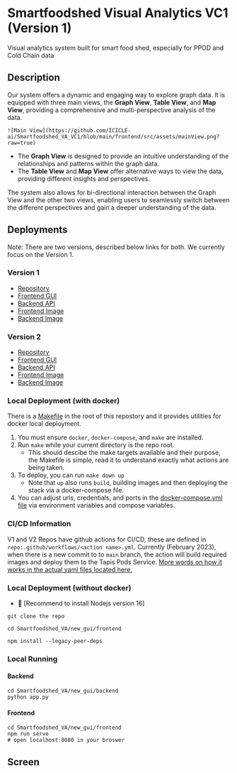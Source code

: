 # Smartfoodshed Visual Analytics VC1 (Version 1)
Visual analytics system built for smart food shed, especially for PPOD and Cold Chain data
## Description 
Our system offers a dynamic and engaging way to explore graph data. It is equipped with three main views, the **Graph View**, **Table View**, and **Map View**, providing a comprehensive and multi-perspective analysis of the data. 

    ![Main View](https://github.com/ICICLE-ai/Smartfoodshed_VA_VC1/blob/main/frontend/src/assets/mainView.png?raw=true)

* The **Graph View** is designed to provide an intuitive understanding of the relationships and patterns within the graph data. 
* The **Table View** and **Map View** offer alternative ways to view the data, providing different insights and perspectives. 
  
The system also allows for bi-directional interaction between the Graph View and the other two views, enabling users to seamlessly switch between the different perspectives and gain a deeper understanding of the data.


## Deployments
Note: There are two versions, described below links for both. We currently focus on the Version 1. 
### Version 1
* [Repository](https://github.com/ICICLE-ai/Smartfoodshed_VA_VC1)  
* [Frontend GUI](https://vaapifrontend.pods.icicle.tapis.io/)  
* [Backend API](https://vaapibackend.pods.icicle.tapis.io/)
* [Frontend Image](https://hub.docker.com/r/notchristiangarcia/vaapi-v1-f/)  
* [Backend Image](https://hub.docker.com/r/notchristiangarcia/vaapi-v1-b/)

### Version 2
* [Repository](https://github.com/ICICLE-ai/Smartfoodshed_VA_Flow)  
* [Frontend GUI](https://vaapi.pods.icicle.tapis.io/)  
* [Backend API](https://vaapiback.pods.icicle.tapis.io/)
* [Frontend Image](https://hub.docker.com/r/tuyamei/va-frontend/)  
* [Backend Image](https://hub.docker.com/r/tuyamei/va-backend/)

<!-- # Developer Docs -->
### Local Deployment (with docker)
There is a [Makefile](https://github.com/ICICLE-ai/Smartfoodshed_VA_VC1/blob/main/Makefile) in the root of this repostory and it provides utilities for docker local deployment.
1. You must ensure `docker`, `docker-compose`, and `make` are installed.
2. Run `make` while your current directory is the repo root.
    - This should descibe the make targets available and their purpose, the Makefile is simple, read it to understand exactly what actions are being taken.
3. To deploy, you can run `make down up`
    - Note that `up` also runs `build`, building images and then deploying the stack via a docker-compose file.
4. You can adjust urls, credentials, and ports in the [docker-compose.yml file](https://github.com/ICICLE-ai/Smartfoodshed_VA_VC1/blob/main/docker-compose.yml) via environment variables and compose variables.

### CI/CD Information
V1 and V2 Repos have github actions for CI/CD, these are defined in `repo:.github/workflows/<action name>.yml`. Currently (February 2023), when there is a new commit to to `main` branch, the action will build required images and deploy them to the Tapis Pods Service. [More words on how it works in the actual yaml files located here.](https://github.com/ICICLE-ai/Smartfoodshed_VA_VC1/blob/main/.github/workflows/main-build-push-deploy-images.yml)
   
### Local Deployment (without docker)
* 📍 [Recommend to install Nodejs version 16]

```
git clone the repo

cd Smartfoodshed_VA/new_gui/frontend

npm install --legacy-peer-deps
```

### Local Running 

#### Backend 
```
cd Smartfoodshed_VA/new_gui/backend
python app.py 
```
#### Frontend 
```
cd Smartfoodshed_VA/new_gui/frontend
npm run serve
# open localhost:8080 in your broswer
```
## Screen

